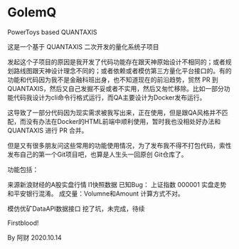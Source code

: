 # GolemQ
PowerToys based QUANTAXIS

这是一个基于 QUANTAXIS 二次开发的量化系统子项目

发起这个子项目的原因是我开发了代码功能存在跟天神原始设计不相同的；或者规划路线图跟天神设计理念不同的；或者依赖或者模仿第三方量化平台接口的。有的功能和代码因为我不是金融科班出身，也不知道现在的前沿趋势，贸然 PR 到QUANTAXIS，然后又自己发掘不妥或者不实用，然后又匆忙移除。比如一部分功能代码我设计为cli命令行格式运行，而QA主要设计为Docker发布运行。

这导致了一部分代码因为现实需求被我写出来，正在使用，但是跟QA风格并不匹配，而没有办法在Docker的HTML前端中顺利使用，暂时我也没相处好办法和QUANTAXIS 进行 PR 合并。

但是又有很多朋友问这些常用的功能使用情况，为了发布我不得不打包代码，索性发布自己的第一个Git项目吧，也算是人生头一回原创 Git仓库了。

功能包括：

来源新浪财经的A股实盘行情 l1快照数据
已知Bug：
上证指数 000001 实盘走势和平安银行混淆。
成交量：Volumne和Amount 计算方式不对。

模仿优矿DataAPI数据接口
挖了坑，未完成，待续

Firstblood!

By 阿财 
2020.10.14
